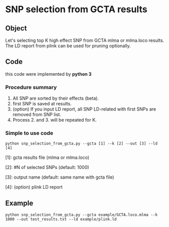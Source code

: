 # SNP selection from GCTA results

## Object

Let's selecting top K high effect SNP from GCTA mlma or mlma.loco results. The LD report from plink can be used for pruning optionally.

## Code
this code were implemented by **python 3**
### Procedure summary
1.  All SNP are sorted by their effects (beta).
2. first SNP is saved at results.
3. (option) If you input LD report, all SNP LD-related with first SNPs are removed from SNP list. 
4.  Process 2. and 3. will be repeated for K. 
### Simple to use code
```
python snp_selection_from_gcta.py --gcta [1] --k [2] --out [3] --ld [4]
```
[1]: gcta results file (mlma or mlma.loco)

[2]: #N of selected SNPs (default: 1000)

[3]: output name (default: same name with gcta file)

[4]: (option) plink LD report
 
## Example
```
python snp_selection_from_gcta.py --gcta example/GCTA.loco.mlma --k 1000 --out test_results.txt --ld example/plink.ld
```
